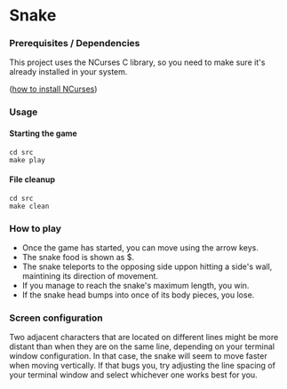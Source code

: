 # Snake

### Prerequisites / Dependencies
This project uses the NCurses C library, so you need to make sure it's already installed in your system.

([how to install NCurses](https://www.ostechnix.com/how-to-install-ncurses-library-in-linux/))

### Usage
#### Starting the game
```
cd src
make play
```
#### File cleanup
```
cd src
make clean
```

### How to play
- Once the game has started, you can move using the arrow keys.
- The snake food is shown as $.
- The snake teleports to the opposing side uppon hitting a side's wall, maintining its direction of movement.
- If you manage to reach the snake's maximum length, you win.
- If the snake head bumps into once of its body pieces, you lose.

### Screen configuration
Two adjacent characters that are located on different lines might be more distant than when they are on the same line,
depending on your terminal window configuration. In that case, the snake will seem to move faster when moving vertically.
If that bugs you, try adjusting the line spacing of your terminal window and select whichever one works best for you.
